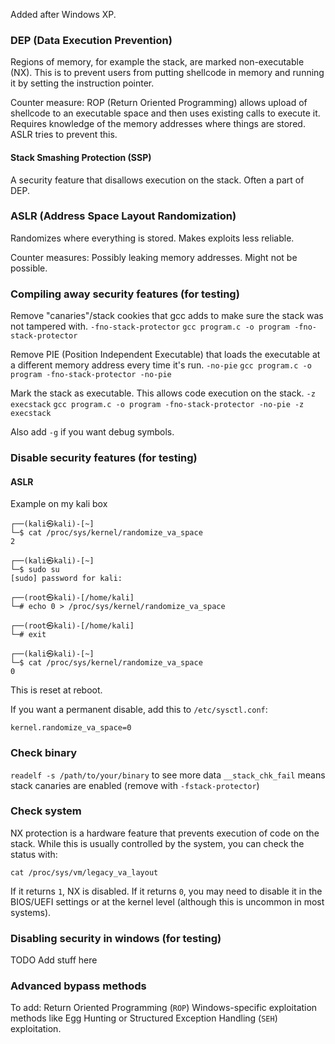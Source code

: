 
Added after Windows XP.

### DEP (Data Execution Prevention)

Regions of memory, for example the stack, are marked non-executable (NX). This is to prevent users from putting shellcode in memory and running it by setting the instruction pointer.

Counter measure: ROP (Return Oriented Programming) allows upload of shellcode to an executable space and then uses existing calls to execute it. Requires knowledge of the memory addresses where things are stored. ASLR tries to prevent this.

#### Stack Smashing Protection (SSP)
A security feature that disallows execution on the stack. Often a part of DEP.


### ASLR (Address Space Layout Randomization)

Randomizes where everything is stored. Makes exploits less reliable.

Counter measures: Possibly leaking memory addresses. Might not be possible.


### Compiling away security features (for testing)

Remove "canaries"/stack cookies that gcc adds to make sure the stack was not tampered with.
`-fno-stack-protector`
`gcc program.c -o program -fno-stack-protector`

Remove PIE (Position Independent Executable) that loads the executable at a different memory address every time it's run.
`-no-pie`
`gcc program.c -o program -fno-stack-protector -no-pie`

 Mark the stack as executable. This allows code execution on the stack.
 `-z execstack`
`gcc program.c -o program -fno-stack-protector -no-pie -z execstack`

Also add `-g` if you want debug symbols.


### Disable security features (for testing)

#### ASLR

Example on my kali box
```
┌──(kali㉿kali)-[~]
└─$ cat /proc/sys/kernel/randomize_va_space 
2

┌──(kali㉿kali)-[~]
└─$ sudo su                                          
[sudo] password for kali: 

┌──(root㉿kali)-[/home/kali]
└─# echo 0 > /proc/sys/kernel/randomize_va_space

┌──(root㉿kali)-[/home/kali]
└─# exit                                        

┌──(kali㉿kali)-[~]
└─$ cat /proc/sys/kernel/randomize_va_space     
0
```
This is reset at reboot.

If you want a permanent disable, add this to `/etc/sysctl.conf`:
```
kernel.randomize_va_space=0
```


### Check binary

`readelf -s /path/to/your/binary` to see more data
`__stack_chk_fail` means stack canaries are enabled (remove with `-fstack-protector`)

### Check system

NX protection is a hardware feature that prevents execution of code on the stack. While this is usually controlled by the system, you can check the status with:

`cat /proc/sys/vm/legacy_va_layout`

If it returns `1`, NX is disabled. If it returns `0`, you may need to disable it in the BIOS/UEFI settings or at the kernel level (although this is uncommon in most systems).


### Disabling security in windows (for testing)

TODO Add stuff here


### Advanced bypass methods

To add:
Return Oriented Programming (`ROP`)
Windows-specific exploitation methods like Egg Hunting or Structured Exception Handling (`SEH`) exploitation.